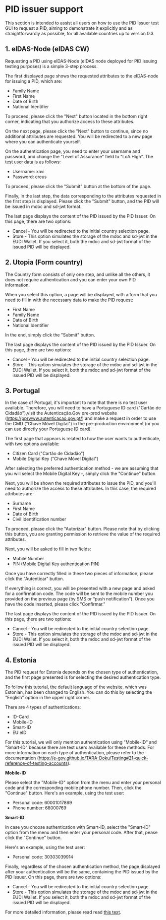 # PID issuer support


This section is intended to assist all users on how to use the PID Issuer test GUI to request a PID, aiming to demonstrate it explicitly and as straightforwardly as possible, for all available countries up to version 0.3.

## 1. eIDAS-Node (eIDAS CW)

Requesting a PID using eIDAS-Node (eIDAS node deployed for PID issuing testing purposes) is a simple 3-step process.

The first displayed page shows the requested attributes to the eIDAS-node for issuing a PID, which are:

+ Family Name
+ First Name
+ Date of Birth
+ National Identifier

To proceed, please click the "Next" button located in the bottom right corner, indicating that you authorize access to these attributes.

On the next page, please click the "Next" button to continue, since no additional attributes are requested. You will be redirected to a new page where you can authenticate yourself.

On the authentication page, you need to enter your username and password, and change the "Level of Assurance" field to "LoA High".
The test user data is as follows:
+ Username: xavi
+ Password: creus

To proceed, please click the "Submit" button at the bottom of the page.

Finally, in the last step, the data corresponding to the attributes requested in the first step is displayed. Please click the "Submit" button, and the PID will be issued in mdoc and sd-jwt format.

The last page displays the content of the PID issued by the PID Issuer.
On this page, there are two options:
+ Cancel - You will be redirected to the initial country selection page.
+ Store - This option simulates the storage of the mdoc and sd-jwt in the EUDI Wallet. If you select it, both the mdoc and sd-jwt format of the issued PID will be displayed.


## 2. Utopia (Form country)

The Country form consists of only one step, and unlike all the others, it does not require authentication and you can enter your own PID information.

When you select this option, a page will be displayed, with a form that you need to fill in with the necessary data to make the PID request:
+ First Name
+ Family Name
+ Date of Birth
+ National Identifier

In the end, simply click the "Submit" button.


The last page displays the content of the PID issued by the PID Issuer.
On this page, there are two options:
+ Cancel - You will be redirected to the initial country selection page.
+ Store - This option simulates the storage of the mdoc and sd-jwt in the EUDI Wallet. If you select it, both the mdoc and sd-jwt format of the issued PID will be displayed.

## 3. Portugal

In the case of Portugal, it's important to note that there is no test user available. Therefore, you will need to have a Portuguese ID card ("Cartão de Cidadão"),visit the Autenticação.Gov pre-prod website (https://pprwww.autenticacao.gov.pt/) and make a request in order to use the CMD ("Chave Móvel Digital") in the pre-production environment (or you can use directly your Portuguese ID card).


The first page that appears is related to how the user wants to authenticate, with two options available:
+ Citizen Card ("Cartão de Cidadão")
+ Mobile Digital Key ("Chave Móvel Digital")

After selecting the preferred authentication method - we are assuming that you will select the Mobile Digital Key -, simply click the "Continue" button.

Next, you will be shown the required attributes to issue the PID, and you'll need to authorize the access to these attributes. In this case, the required attributes are:
+ Surname
+ First Name
+ Date of Birth
+ Civil Identification number

To proceed, please click the "Autorizar" button. Please note that by clicking this button, you are granting permission to retrieve the value of the required attributes.

Next, you will be asked to fill in two fields:
+ Mobile Number
+ PIN (Mobile Digital Key authentication PIN)

Once you have correctly filled in these two pieces of information, please click the "Autenticar" button.

If everything is correct, you will be presented with a new page and asked for a confirmation code. The code will be sent to the mobile number you provided on the previous page (by SMS or “push notification”). Once you have the code inserted, please click "Confirmar."

The last page displays the content of the PID issued by the PID Issuer.
On this page, there are two options:
+ Cancel - You will be redirected to the initial country selection page.
+ Store - This option simulates the storage of the mdoc and sd-jwt in the EUDI Wallet. If you select it, both the mdoc and sd-jwt format of the issued PID will be displayed.


## 4. Estonia

The PID request for Estonia depends on the chosen type of authentication, and the first page presented is for selecting the desired authentication type.

To follow this tutorial, the default language of the website, which was Estonian, has been changed to English. You can do this by selecting the "English" option in the upper right corner.

There are 4 types of authentications:
 + ID-Card
+ Mobile-ID
+ Smart-ID
+ EU eID

For this tutorial, we will only mention authentication using "Mobile-ID" and "Smart-ID" because there are test users available for these methods. For more information on each type of authentication, please refer to the documentation (https://e-gov.github.io/TARA-Doku/Testing#21-quick-reference-of-testing-accounts).


**Mobile-ID**

Please select the "Mobile-ID" option from the menu and enter your personal code and the corresponding mobile phone number. Then, click the "Continue" button.
Here's an example, using the test user:
+ Personal code: 60001017869
+ Phone number: 68000769

**Smart-ID**

In case you choose authentication with Smart-ID, select the "Smart-ID" option from the menu and then enter your personal code. After that, pease click the "Continue" button. 

Here's an example, using the test user:
+ Personal code: 30303039914

Finally, regardless of the chosen authentication method, the page displayed after your authentication will be the same, containing the PID issued by the PID Issuer.
On this page, there are two options:
+ Cancel - You will be redirected to the initial country selection page.
+ Store - This option simulates the storage of the mdoc and sd-jwt in the EUDI Wallet. If you select it, both the mdoc and sd-jwt format of the issued PID will be displayed.


For more detailed information, please read read [this text](help_en.pdf).


